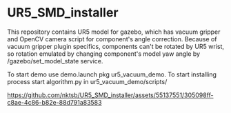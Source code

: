 # UR5_SMD_installer
This repository contains UR5 model for gazebo, which has vacuum gripper and OpenCV camera script for component's angle correction.
Because of vacuum gripper plugin specifics, components can't be rotated by UR5 wrist, so rotation emulated by changing component's model yaw angle by /gazebo/set_model_state service.

To start demo use demo.launch pkg ur5_vacuum_demo.
To start installing process start algorithm.py in ur5_vacuum_demo/scripts/

https://github.com/nktsb/UR5_SMD_installer/assets/55137551/305098ff-c8ae-4c86-b82e-88d791a83583

